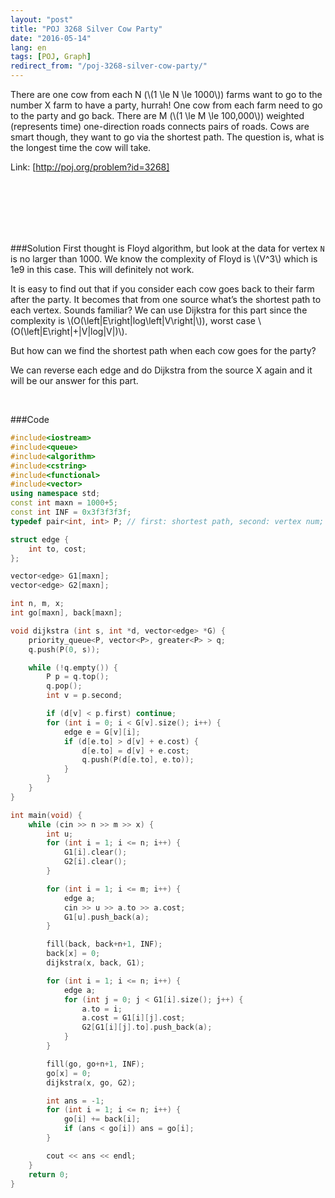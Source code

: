 ```yaml
---
layout: "post"
title: "POJ 3268 Silver Cow Party"
date: "2016-05-14"
lang: en
tags: [POJ, Graph]
redirect_from: "/poj-3268-silver-cow-party/"
---
```


There are one cow from each N (\\(1 \le N \le 1000\\)) farms want to go to the number X farm to have a party, hurrah! One cow from each farm need to go to the party and go back. There are M (\\(1 \le M \le 100,000\\)) weighted (represents time) one-direction roads connects pairs of roads. Cows are smart though, they want to go via the shortest path. The question is, what is the longest time the cow will take.

Link: [http://poj.org/problem?id=3268]

<br>
<br>
<br>
<br>
<br>

###Solution
First thought is Floyd algorithm, but look at the data for vertex `N` is no larger than 1000. We know the complexity of Floyd is \\(V^3\\) which is 1e9 in this case. This will definitely not work.

It is easy to find out that if you consider each cow goes back to their farm after the party. It becomes that from one source what’s the shortest path to each vertex. Sounds familiar? We can use Dijkstra for this part since the complexity is \\(O(\left|E\right|log\left|V\right|\\)), worst case \\(O(\left|E\right|+|V|log|V|)\\).

But how can we find the shortest path when each cow goes for the party?

We can reverse each edge and do Dijkstra from the source X again and it will be our answer for this part.

<br>

###Code
```cpp
#include<iostream>
#include<queue>
#include<algorithm>
#include<cstring>
#include<functional>
#include<vector>
using namespace std;
const int maxn = 1000+5;
const int INF = 0x3f3f3f3f;
typedef pair<int, int> P; // first: shortest path, second: vertex num;

struct edge {
	int to, cost;
};

vector<edge> G1[maxn];
vector<edge> G2[maxn];

int n, m, x;
int go[maxn], back[maxn];

void dijkstra (int s, int *d, vector<edge> *G) {
	priority_queue<P, vector<P>, greater<P> > q;
	q.push(P(0, s));

	while (!q.empty()) {
		P p = q.top();
		q.pop();
		int v = p.second;

		if (d[v] < p.first) continue;
		for (int i = 0; i < G[v].size(); i++) {
			edge e = G[v][i];
			if (d[e.to] > d[v] + e.cost) {
				d[e.to] = d[v] + e.cost;
				q.push(P(d[e.to], e.to));
			}
		}
	}
}

int main(void) {
	while (cin >> n >> m >> x) {
		int u;
		for (int i = 1; i <= n; i++) {
			G1[i].clear();
			G2[i].clear();
		}

		for (int i = 1; i <= m; i++) {
			edge a;
			cin >> u >> a.to >> a.cost;
			G1[u].push_back(a);
		}

		fill(back, back+n+1, INF);
		back[x] = 0;
		dijkstra(x, back, G1);

		for (int i = 1; i <= n; i++) {
			edge a;
			for (int j = 0; j < G1[i].size(); j++) {
				a.to = i;
				a.cost = G1[i][j].cost;
				G2[G1[i][j].to].push_back(a);
			}
		}

		fill(go, go+n+1, INF);
		go[x] = 0;
		dijkstra(x, go, G2);

		int ans = -1;
		for (int i = 1; i <= n; i++) {
			go[i] += back[i];
			if (ans < go[i]) ans = go[i];
		}

		cout << ans << endl;
	}
	return 0;
}

```
